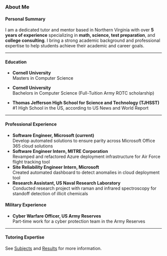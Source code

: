 ### About Me

#### **Personal Summary**
I am a dedicated tutor and mentor based in Northern Virginia with over **5 years of experience** specializing in **math, science, test preparation**, and **college consulting**. I bring a strong academic background and professional expertise to help students achieve their academic and career goals.

---

#### **Education**
- **Cornell University**  
  Masters in Computer Science

- **Cornell University**  
  Bachelors in Computer Science (Full-Tuition Army ROTC scholarship)

- **Thomas Jefferson High School for Science and Technology (TJHSST)**  
  #1 High School in the US, according to US News and World Report

---

#### **Professional Experience**
- **Software Engineer, Microsoft (current)**  
  Develop automated solutions to ensure parity across Microsoft Office 365 cloud solutions
- **Software Engineer Intern, MITRE Corporation**  
  Revamped and refactored Azure deployment infrastructure for Air Force flight tracking tool
- **Site Reliability Engineer Intern, Microsoft**  
  Created automated dashboard to detect anomalies in cloud deployment tool
- **Research Assistant, US Naval Research Laboratory**  
  Conducted research project with raman and infrared spectroscopy for standoff detection of illicit chemicals

#### **Military Experience**
- **Cyber Warfare Officer, US Army Reserves**  
  Part-time work for a cyber protection team in the Army Reserves

  

---
#### **Tutoring Expertise**
See [Subjects](/subjects) and [Results](/results) for more information.